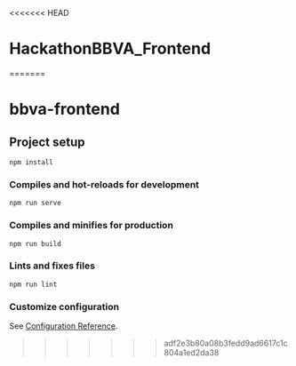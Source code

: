 <<<<<<< HEAD
# HackathonBBVA_Frontend
=======
# bbva-frontend

## Project setup
```
npm install
```

### Compiles and hot-reloads for development
```
npm run serve
```

### Compiles and minifies for production
```
npm run build
```

### Lints and fixes files
```
npm run lint
```

### Customize configuration
See [Configuration Reference](https://cli.vuejs.org/config/).
>>>>>>> adf2e3b80a08b3fedd9ad6617c1c804a1ed2da38
